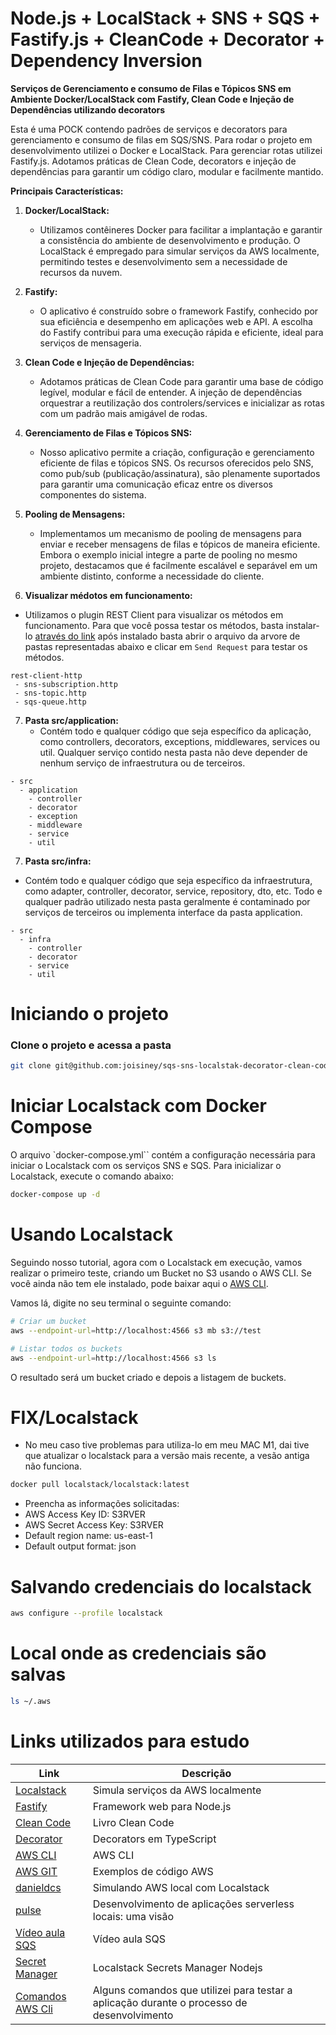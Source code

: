 # Node.js + LocalStack + SNS + SQS + Fastify.js + CleanCode + Decorator + Dependency Inversion

**Serviços de Gerenciamento e consumo de Filas e Tópicos SNS em Ambiente
Docker/LocalStack com Fastify, Clean Code e Injeção de Dependências utilizando
decorators**

Esta é uma POCK contendo padrões de serviços e decorators para gerenciamento e
consumo de filas em SQS/SNS. Para rodar o projeto em desenvolvimento utilizei o
Docker e LocalStack. Para gerenciar rotas utilizei Fastify.js. Adotamos práticas
de Clean Code, decorators e injeção de dependências para garantir um código
claro, modular e facilmente mantido.

**Principais Características:**

1. **Docker/LocalStack:**

   - Utilizamos contêineres Docker para facilitar a implantação e garantir a
     consistência do ambiente de desenvolvimento e produção. O LocalStack é
     empregado para simular serviços da AWS localmente, permitindo testes e
     desenvolvimento sem a necessidade de recursos da nuvem.

2. **Fastify:**

   - O aplicativo é construído sobre o framework Fastify, conhecido por sua
     eficiência e desempenho em aplicações web e API. A escolha do Fastify
     contribui para uma execução rápida e eficiente, ideal para serviços de
     mensageria.

3. **Clean Code e Injeção de Dependências:**

   - Adotamos práticas de Clean Code para garantir uma base de código legível,
     modular e fácil de entender. A injeção de dependências orquestrar a
     reutilização dos controlers/services e inicializar as rotas com um padrão
     mais amigável de rodas.

4. **Gerenciamento de Filas e Tópicos SNS:**

   - Nosso aplicativo permite a criação, configuração e gerenciamento eficiente
     de filas e tópicos SNS. Os recursos oferecidos pelo SNS, como pub/sub
     (publicação/assinatura), são plenamente suportados para garantir uma
     comunicação eficaz entre os diversos componentes do sistema.

5. **Pooling de Mensagens:**

   - Implementamos um mecanismo de pooling de mensagens para enviar e receber
     mensagens de filas e tópicos de maneira eficiente. Embora o exemplo inicial
     integre a parte de pooling no mesmo projeto, destacamos que é facilmente
     escalável e separável em um ambiente distinto, conforme a necessidade do
     cliente.

6. **Visualizar médotos em funcionamento:**

- Utilizamos o plugin REST Client para visualizar os métodos em funcionamento.
  Para que você possa testar os métodos, basta instalar-lo
  [através do link](https://open.vscode.dev/Huachao/vscode-restclient) após
  instalado basta abrir o arquivo da arvore de pastas representadas abaixo e
  clicar em `Send Request` para testar os métodos.

```dir
rest-client-http
 - sns-subscription.http
 - sns-topic.http
 - sqs-queue.http
```

7. **Pasta src/application:**
   - Contém todo e qualquer código que seja específico da aplicação, como
     controllers, decorators, exceptions, middlewares, services ou util.
     Qualquer serviço contido nesta pasta não deve depender de nenhum serviço de
     infraestrutura ou de terceiros.

```dir
- src
  - application
    - controller
    - decorator
    - exception
    - middleware
    - service
    - util
```

7. **Pasta src/infra:**

- Contém todo e qualquer código que seja específico da infraestrutura, como
  adapter, controller, decorator, service, repository, dto, etc. Todo e qualquer
  padrão utilizado nesta pasta geralmente é contaminado por serviços de
  terceiros ou implementa interface da pasta application.

```dir
- src
  - infra
    - controller
    - decorator
    - service
    - util
```

# Iniciando o projeto

### Clone o projeto e acessa a pasta

```bash
git clone git@github.com:joisiney/sqs-sns-localstak-decorator-clean-code-nodejs.git
```

# Iniciar Localstack com Docker Compose

O arquivo `docker-compose.yml`` contém a configuração necessária para iniciar o
Localstack com os serviços SNS e SQS. Para inicializar o Localstack, execute o
comando abaixo:

```bash
docker-compose up -d
```

# Usando Localstack

Seguindo nosso tutorial, agora com o Localstack em execução, vamos realizar o
primeiro teste, criando um Bucket no S3 usando o AWS CLI. Se você ainda não tem
ele instalado, pode baixar aqui o [AWS CLI](https://aws.amazon.com/pt/cli/).

Vamos lá, digite no seu terminal o seguinte comando:

```bash
# Criar um bucket
aws --endpoint-url=http://localhost:4566 s3 mb s3://test

# Listar todos os buckets
aws --endpoint-url=http://localhost:4566 s3 ls
```

O resultado será um bucket criado e depois a listagem de buckets.

# FIX/Localstack

- No meu caso tive problemas para utiliza-lo em meu MAC M1, dai tive que
  atualizar o localstack para a versão mais recente, a vesão antiga não
  funciona.

```bash
docker pull localstack/localstack:latest
```

- Preencha as informações solicitadas:
- AWS Access Key ID: S3RVER
- AWS Secret Access Key: S3RVER
- Default region name: us-east-1
- Default output format: json

# Salvando credenciais do localstack

```bash
aws configure --profile localstack
```

# Local onde as credenciais são salvas

```bash
ls ~/.aws
```

# Links utilizados para estudo

| Link                                                                                             | Descrição                                                                                  |
| ------------------------------------------------------------------------------------------------ | ------------------------------------------------------------------------------------------ |
| [Localstack](https://github.com/localstack/localstack)                                           | Simula serviços da AWS localmente                                                          |
| [Fastify](https://www.fastify.io/)                                                               | Framework web para Node.js                                                                 |
| [Clean Code](https://www.amazon.com.br/Clean-Code-Handbook-Software-Craftsmanship/dp/0132350882) | Livro Clean Code                                                                           |
| [Decorator](https://www.typescriptlang.org/docs/handbook/decorators.html)                        | Decorators em TypeScript                                                                   |
| [AWS CLI](https://docs.aws.amazon.com/cli/latest/userguide/cli-chap-install.html)                | AWS CLI                                                                                    |
| [AWS GIT](https://github.com/awsdocs/aws-doc-sdk-examples/tree/main/javascriptv3/example_code)   | Exemplos de código AWS                                                                     |
| [danieldcs](https://danieldcs.com/simulando-aws-local-com-localstack-e-node-js)                  | Simulando AWS local com Localstack                                                         |
| [pulse](https://encurtador.com.br/qtLUZ)                                                         | Desenvolvimento de aplicações serverless locais: uma visão                                 |
| [Vídeo aula SQS](https://www.youtube.com/watch?v=b0_NFzdPkDo)                                    | Vídeo aula SQS                                                                             |
| [Secret Manager](https://www.youtube.com/watch?v=NiKSdX_eitU&t=1609s)                            | Localstack Secrets Manager Nodejs                                                          |
| [Comandos AWS Cli](./docs/commands-aws-cli.md)                                                   | Alguns comandos que utilizei para testar a aplicação durante o processo de desenvolvimento |
